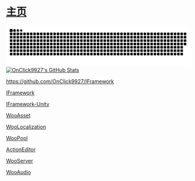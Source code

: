 # [主页](https://OnClick9927.github.io)
<picture>
  <source media="(prefers-color-scheme: dark)" srcset="https://raw.githubusercontent.com/OnClick9927/OnClick9927/output/github-contribution-grid-snake-dark.svg">
  <source media="(prefers-color-scheme: light)" srcset="https://raw.githubusercontent.com/OnClick9927/OnClick9927/output/github-contribution-grid-snake.svg">
  <img alt="github contribution grid snake animation" src="https://raw.githubusercontent.com/OnClick9927/OnClick9927/output/github-contribution-grid-snake.svg">
</picture>
  <a href="https://awesome-github-stats.azurewebsites.net/index.html??cardType=level-alternate&theme=github-dark&preferLogin=true">    <img  alt="OnClick9927's GitHub Stats" src="https://awesome-github-stats.azurewebsites.net/user-stats/OnClick9927?cardType=level-alternate&theme=github-dark&preferLogin=true" />  </a>

https://github.com/OnClick9927/IFramework
  
[IFramework](https://github.com/OnClick9927/IFramework)


[IFramework-Unity](https://github.com/OnClick9927/IFramework-Unity)

[WooAsset](https://github.com/OnClick9927/WooAsset)

[WooLocalization](https://github.com/OnClick9927/WooLocalization)

[WooPool](https://github.com/OnClick9927/WooPool)

[ActionEditor](https://github.com/OnClick9927/ActionEditor)

[WooServer](https://github.com/OnClick9927/WooServer)

[WooAudio](https://github.com/OnClick9927/WooAudio)

